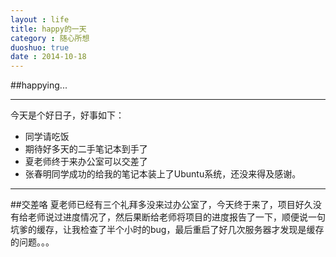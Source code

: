```yaml
---
layout : life
title: happy的一天
category : 随心所想
duoshuo: true
date : 2014-10-18
---
```


##happying...

******
今天是个好日子，好事如下：
* 同学请吃饭
* 期待好多天的二手笔记本到手了
* 夏老师终于来办公室可以交差了
* 张春明同学成功的给我的笔记本装上了Ubuntu系统，还没来得及感谢。

******

##交差咯
 夏老师已经有三个礼拜多没来过办公室了，今天终于来了，项目好久没有给老师说过进度情况了，然后果断给老师将项目的进度报告了一下，顺便说一句坑爹的缓存，让我检查了半个小时的bug，最后重启了好几次服务器才发现是缓存的问题。。。


